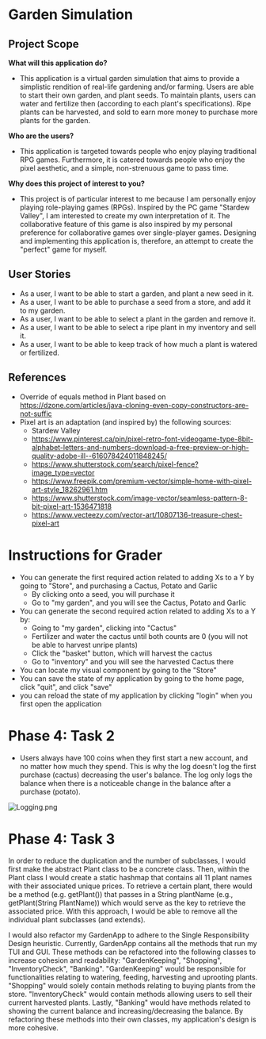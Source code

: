 # Garden Simulation

## Project Scope

**What will this application do?**
- This application is a virtual garden simulation that aims to provide a simplistic rendition of real-life gardening 
  and/or farming. Users are able to start their own garden, and plant seeds. To maintain plants, users can water and 
  fertilize then (according to each plant's specifications). Ripe plants can be harvested, and sold to earn more money
  to purchase more plants for the garden. 


**Who are the users?**
- This application is targeted towards people who enjoy playing traditional RPG games. Furthermore, it is catered towards people who
enjoy the pixel aesthetic, and a simple, non-strenuous game to pass time.
  

**Why does this project of interest to you?**

- This project is of particular interest to me because I am personally enjoy playing role-playing games (RPGs).
  Inspired by the PC game "Stardew Valley", I am interested to create my own interpretation of it. The collaborative 
  feature of this game is also inspired by my personal preference for collaborative games over single-player games. 
  Designing and implementing this application is, therefore, an attempt to create the "perfect" game for myself.

## User Stories
- As a user, I want to be able to start a garden, and plant a new seed in it.
- As a user, I want to be able to purchase a seed from a store, and add it to my garden.
- As a user, I want to be able to select a plant in the garden and remove it.
- As a user, I want to be able to select a ripe plant in my inventory and sell it. 
- As a user, I want to be able to keep track of how much a plant is watered or fertilized.

## References 
- Override of equals method in Plant based on https://dzone.com/articles/java-cloning-even-copy-constructors-are-not-suffic
- Pixel art is an adaptation (and inspired by) the following sources:
  - Stardew Valley
  - https://www.pinterest.ca/pin/pixel-retro-font-videogame-type-8bit-alphabet-letters-and-numbers-download-a-free-preview-or-high-quality-adobe-ill--616078424011848245/
  - https://www.shutterstock.com/search/pixel-fence?image_type=vector
  - https://www.freepik.com/premium-vector/simple-home-with-pixel-art-style_18262961.htm
  - https://www.shutterstock.com/image-vector/seamless-pattern-8-bit-pixel-art-1536471818
  - https://www.vecteezy.com/vector-art/10807136-treasure-chest-pixel-art

# Instructions for Grader
- You can generate the first required action related to adding Xs to a Y by going to "Store", and purchasing a Cactus, Potato and Garlic
  - By clicking onto a seed, you will purchase it
  - Go to "my garden", and you will see the Cactus, Potato and Garlic
- You can generate the second required action related to adding Xs to a Y by: 
  - Going to "my garden", clicking into "Cactus"
  - Fertilizer and water the cactus until both counts are 0 (you will not be able to harvest unripe plants)
  - Click the "basket" button, which will harvest the cactus
  - Go to "inventory" and you will see the harvested Cactus there 
- You can locate my visual component by going to the "Store"
- You can save the state of my application by going to the home page, click "quit", and click "save"
- you can reload the state of my application by clicking "login" when you first open the application

# Phase 4: Task 2
- Users always have 100 coins when they first start a new account, and no matter how much they spend. This is why the
 log doesn't log the first purchase (cactus) decreasing the user's balance. The log only logs the balance when there is
a noticeable change in the balance after a purchase (potato).

![Logging.png](https://github.students.cs.ubc.ca/CPSC210-2022W-T2/project_v6l7y/blob/135f9706d99e7ae92a5e76de089c2dadd9202b2d/Logging.png)

# Phase 4: Task 3
In order to reduce the duplication and the number of subclasses, I would first make the abstract Plant class to be a concrete
class. Then, within the Plant class I would create a static hashmap that contains all 11 plant names with their associated 
unique prices. To retrieve a certain plant, there would be a method (e.g. getPlant()) that passes in a String plantName (e.g., getPlant(String PlantName))
which would serve as the key to retrieve the associated price. With this approach, I would be able to remove all the individual 
plant subclasses (and extends). 

I would also refactor my GardenApp to adhere to the Single Responsibility Design heuristic. Currently, GardenApp contains all 
the methods that run my TUI and GUI. These methods can be refactored into the following classes to increase cohesion and
readability: "GardenKeeping", "Shopping", "InventoryCheck", "Banking". "GardenKeeping" would be responsible for functionalities relating
to watering, feeding, harvesting and uprooting plants. "Shopping" would solely contain methods relating to buying plants from 
the store. "InventoryCheck" would contain methods allowing users to sell their current harvested plants. Lastly,
"Banking" would have methods related to showing the current balance and increasing/decreasing the balance. By refactoring these methods
into their own classes, my application's design is more cohesive. 
